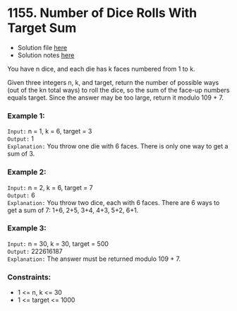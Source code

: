 # 1155. Number of Dice Rolls With Target Sum

- Solution file [here](./solution.cpp)
- Solution notes [here](./1155.%20Number%20of%20Dice%20Rolls%20With%20Target%20Sum.pdf)

You have n dice, and each die has k faces numbered from 1 to k.

Given three integers n, k, and target, return the number of possible ways (out of the kn
total ways) to roll the dice, so the sum of the face-up numbers equals target. Since the
answer may be too large, return it modulo 109 + 7.

### Example 1:

`Input:` n = 1, k = 6, target = 3  
`Output:` 1  
`Explanation:` You throw one die with 6 faces.
There is only one way to get a sum of 3.

### Example 2:

`Input:` n = 2, k = 6, target = 7  
`Output:` 6  
`Explanation:` You throw two dice, each with 6 faces.
There are 6 ways to get a sum of 7: 1+6, 2+5, 3+4, 4+3, 5+2, 6+1.

### Example 3:

`Input:` n = 30, k = 30, target = 500  
`Output:` 222616187  
`Explanation:` The answer must be returned modulo 109 + 7.  
 
### Constraints:

- 1 <= n, k <= 30
- 1 <= target <= 1000
